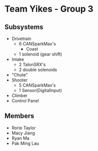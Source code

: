 # Team Yikes - Group 3
## Subsystems
- Drivetrain
  - 6 CANSparkMax's 
    - Coast
  - 1 solenoid (gear shift)
- Intake
  - 2 TalonSRX's
  - 2 double solenoids
- "Chute"
- Shooter
  - 5 CANSparkMax's
  - 1 Sensor(DigitalInput)
- Climber
- Control Panel
## Members
- Rorie Taylor
- Macy Jiang
- Ryan Ma
- Pak Ming Lau
